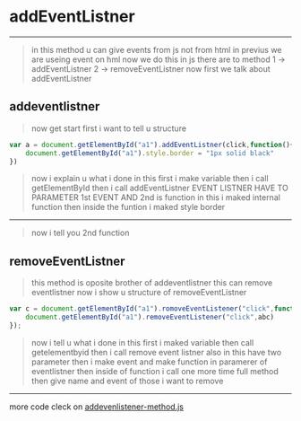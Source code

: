 # addEventListner
---
> in this method u can give events from js not from html in previus we are useing event on hml now we do this in js 
there are to method 
1 -> addEventListner
2 -> removeEventListner
> now first we talk about addEventListner
## addeventlistner
> now get start first i want to tell u structure
```javascript
var a = document.getElementById("a1").addEventListner(click,function(){
    document.getElementById("a1").style.border = "1px solid black"
})
```
> now i explain u what i done in this 
first i make variable then i call getElementById then i call addEventListner EVENT  LISTNER HAVE TO PARAMETER 1st EVENT AND 2nd is function in this i maked internal function then inside the 
funtion i maked style border
---
> now i tell you 2nd function 
## removeEventListner 
> this method is oposite brother of addeventlistner this can remove eventlistner
now i show u structure of removeEventListner
```javascript
var c = document.getElementById("a1").romoveEventListener("click",function(){
    document.getElementById("a1").removeEventListener("click",abc)
});
```
> now i tell u what i done in this first i maked variable then call getelementbyid then i call remove event listner also in this have two parameter then i make event and make function in paramerer of eventlistner then inside of function i call one more time full method then give name and event of those i want to remove 
---
more code cleck on [addevenlistener-method.js](../js/addeventlistner-method.js)